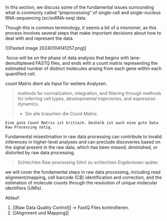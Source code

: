 In this section, we discuss some of the fundamental issues surrounding what is commonly called “preprocessing” of single-cell and single-nucleus RNA-sequencing (sc/snRNA-seq) data.

Though this is common terminology, it seems a bit of a misnomer, as this process involves several steps that make important decisions about how to deal with and represent the data.


![[Pasted image 20240104141257.png]]

 focus will be on the phase of data analysis that begins with lane-demultiplexed FASTQ files, and ends with a count matrix representing the estimated number of distinct molecules arising from each gene within each quantified cell.

count Matrix dient als Input für weitere Analysen.
> methods for normalization, integration, and filtering through methods for inferring cell types, developmental trajectories, and expression dynamics.
> - Sie alle brauchen die Count Matrix.

	Eine gute Count Matrix ist kritisch. Deshalb ist auch eine gute Data Raw Processing nötig.

Fundamental misestimation in raw data processing can contribute to invalid inferences in higher-level analyses and can preclude discoveries based on the signal present in the raw data, which has been missed, diminished, or distorted by raw data processing.
> Schlechtes Raw processing führt zu schlechten Ergebnissen später.


we will cover the fundamental steps in raw data processing, including read alignment/mapping, cell barcode (CB) identification and correction, and the estimation of molecule counts through the resolution of unique molecular identifiers (UMIs).


Ablauf:

1. [[Raw Data Quality Control]] -> FastQ Files kontrollieren.
2. [[Alignment und Mapping]] 
